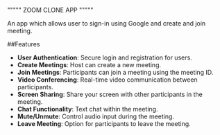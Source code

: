 """"" ZOOM CLONE APP """""

An app which allows user to sign-in using Google and create and join meeting.

##Features

- **User Authentication**: Secure login and registration for users.
- **Create Meetings**: Host can create a new meeting.
- **Join Meetings**: Participants can join a meeting using the meeting ID.
- **Video Conferencing**: Real-time video communication between participants.
- **Screen Sharing**: Share your screen with other participants in the meeting.
- **Chat Functionality**: Text chat within the meeting.
- **Mute/Unmute**: Control audio input during the meeting.
- **Leave Meeting**: Option for participants to leave the meeting.
